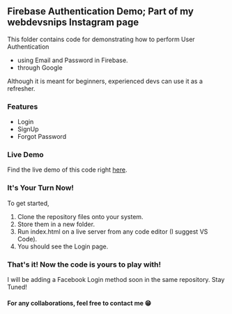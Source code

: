 ## Firebase Authentication Demo; Part of my webdevsnips Instagram page
This folder contains code for demonstrating how to perform User Authentication 
  - using Email and Password in Firebase. 
  - through Google
  
Although it is meant for beginners, experienced devs can use it as a refresher.

### Features
  - Login
  - SignUp
  - Forgot Password

### Live Demo
Find the live demo of this code right [here](https://authentication-bcd53.web.app/).

### It's Your Turn Now!
To get started, 
1. Clone the repository files onto your system.
2. Store them in a new folder.
3. Run index.html on a live server from any code editor (I suggest VS Code).
4. You should see the Login page.

### That's it! Now the code is yours to play with!

I will be adding a Facebook Login method soon in the same repository. Stay Tuned! 

#### For any collaborations, feel free to contact me :grin:
